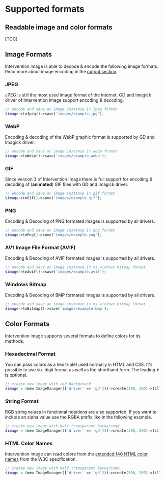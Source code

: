# Supported formats
## Readable image and color formats

[TOC]

## Image Formats

Intervention Image is able to decode & encode the following image formats. Read more about image encoding in the [output section](/v3/basics/image-output).

### JPEG

JPEG is still the most used image format of the internet. GD and Imagick driver of Intervention Image support encoding & decoding.

```php
// encode and save an image instance in jpeg format
$image->toJpeg()->save('images/example.jpg');
```

### WebP

Encoding & decoding of the WebP graphic format is supported by GD and Imagick driver.

```php
// encode and save an image instance in webp format
$image->toWebp()->save('images/example.webp');
```

### GIF

Since version 3 of Intervention Image there is full support for encoding & decoding of (**animated**) GIF files with GD and Imagick driver.

```php
// encode and save an image instance in gif format
$image->toGif()->save('images/example.gif');
```

### PNG

Encoding & Decoding of PNG formated images is supported by all drivers.

```php
// encode and save an image instance in png format
$image->toPng()->save('images/example.png');
```

### AV1 Image File Format (AVIF)

Encoding & Decoding of AVIF formated images is supported by all drivers.

```php
// encode and save an image instance in ms windows bitmap format
$image->toAvif()->save('images/example.avif');
```

### Windows Bitmap

Encoding & Decoding of BMP formated images is supported by all drivers.

```php
// encode and save an image instance in ms windows bitmap format
$image->toBitmap()->save('images/example.bmp');
```

## Color Formats

Intervention Image supports several formats to define colors for its methods.

### Hexadecimal Format

You can pass colors as a hex triplet used normally in HTML and CSS. It's
possible to use six-digit format as well as the shorthand form. The leading `#`
is optional.

```php
// create new image with red background
$image = (new ImageManager(['driver' => 'gd']))->create(300, 200)->fill('b53717');
```
### String Format

RGB string values in functional notations are also supported. If you want to
include an alpha value use the RGBA prefix like in the following example.

```php
// create new image with half transparent background
$image = (new ImageManager(['driver' => 'gd']))->create(300, 200)->fill('rgba(15, 20, 255, .5)');
```

### HTML Color Names

Intervention Image can read colors from the [extended 140 HTML color
names](https://en.wikipedia.org/wiki/Web_colors#HTML_color_names) from the W3C
specification.

```php
// create new image with half transparent background
$image = (new ImageManager(['driver' => 'gd']))->create(300, 200)->fill('steelblue');
```
